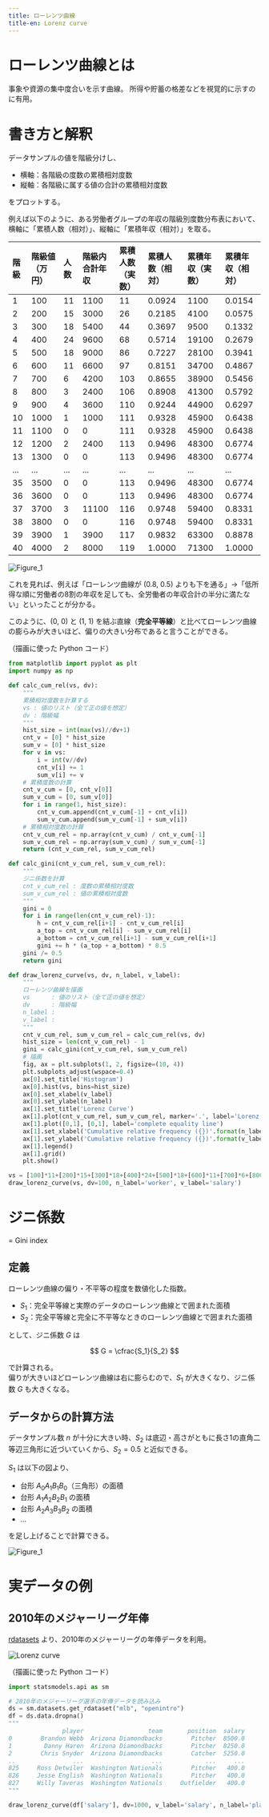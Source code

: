 ```yaml
---
title: ローレンツ曲線
title-en: Lorenz curve
---
```


# ローレンツ曲線とは

事象や資源の集中度合いを示す曲線。
所得や貯蓄の格差などを視覚的に示すのに有用。

# 書き方と解釈

データサンプルの値を階級分けし、

- 横軸：各階級の度数の累積相対度数
- 縦軸：各階級に属する値の合計の累積相対度数

をプロットする。

例えば以下のように、ある労働者グループの年収の階級別度数分布表において、横軸に「累積人数（相対）」、縦軸に「累積年収（相対）」を取る。

| 階級 | 階級値（万円） | 人数 | 階級内合計年収 | 累積人数（実数） | 累積人数（相対） | 累積年収（実数） | 累積年収（相対） |
| :-- | :-- | :-- | :-- | :-- | :-- | :-- | :-- |
| 1 | 100 | 11 | 1100 | 11 | 0.0924 | 1100 | 0.0154 |
| 2 | 200 | 15 | 3000 | 26 | 0.2185 | 4100 | 0.0575 |
| 3 | 300 | 18 | 5400 | 44 | 0.3697 | 9500 | 0.1332 |
| 4 | 400 | 24 | 9600 | 68 | 0.5714 | 19100 | 0.2679 |
| 5 | 500 | 18 | 9000 | 86 | 0.7227 | 28100 | 0.3941 |
| 6 | 600 | 11 | 6600 | 97 | 0.8151 | 34700 | 0.4867 |
| 7 | 700 | 6 | 4200 | 103 | 0.8655 | 38900 | 0.5456 |
| 8 | 800 | 3 | 2400 | 106 | 0.8908 | 41300 | 0.5792 |
| 9 | 900 | 4 | 3600 | 110 | 0.9244 | 44900 | 0.6297 |
| 10 | 1000 | 1 | 1000 | 111 | 0.9328 | 45900 | 0.6438 |
| 11 | 1100 | 0 | 0 | 111 | 0.9328 | 45900 | 0.6438 |
| 12 | 1200 | 2 | 2400 | 113 | 0.9496 | 48300 | 0.6774 |
| 13 | 1300 | 0 | 0 | 113 | 0.9496 | 48300 | 0.6774 |
| ... | ... | ... | ... | ... | ... | ... | ... |
| 35 | 3500 | 0 | 0 | 113 | 0.9496 | 48300 | 0.6774 |
| 36 | 3600 | 0 | 0 | 113 | 0.9496 | 48300 | 0.6774 |
| 37 | 3700 | 3 | 11100 | 116 | 0.9748 | 59400 | 0.8331 |
| 38 | 3800 | 0 | 0 | 116 | 0.9748 | 59400 | 0.8331 |
| 39 | 3900 | 1 | 3900 | 117 | 0.9832 | 63300 | 0.8878 |
| 40 | 4000 | 2 | 8000 | 119 | 1.0000 | 71300 | 1.0000 |

![Figure_1](https://user-images.githubusercontent.com/13412823/215793605-6958525c-5d8d-4d25-9b0a-5c83943f123a.png)

これを見れば、例えば「ローレンツ曲線が (0.8, 0.5) よりも下を通る」→「低所得な順に労働者の8割の年収を足しても、全労働者の年収合計の半分に満たない」といったことが分かる。

このように、(0, 0) と (1, 1) を結ぶ直線（**完全平等線**）と比べてローレンツ曲線の膨らみが大きいほど、偏りの大きい分布であると言うことができる。

（描画に使った Python コード）

```python
from matplotlib import pyplot as plt
import numpy as np

def calc_cum_rel(vs, dv):
	"""
	累積相対度数を計算する
	vs : 値のリスト（全て正の値を想定）
	dv : 階級幅
	"""
	hist_size = int(max(vs)//dv+1)
	cnt_v = [0] * hist_size
	sum_v = [0] * hist_size
	for v in vs:
		i = int(v//dv)
		cnt_v[i] += 1
		sum_v[i] += v
	# 累積度数の計算
	cnt_v_cum = [0, cnt_v[0]]
	sum_v_cum = [0, sum_v[0]]
	for i in range(1, hist_size):
		cnt_v_cum.append(cnt_v_cum[-1] + cnt_v[i])
		sum_v_cum.append(sum_v_cum[-1] + sum_v[i])
	# 累積相対度数の計算
	cnt_v_cum_rel = np.array(cnt_v_cum) / cnt_v_cum[-1]
	sum_v_cum_rel = np.array(sum_v_cum) / sum_v_cum[-1]
	return (cnt_v_cum_rel, sum_v_cum_rel)

def calc_gini(cnt_v_cum_rel, sum_v_cum_rel):
	"""
	ジニ係数を計算
	cnt_v_cum_rel : 度数の累積相対度数
	sum_v_cum_rel : 値の累積相対度数
	"""
	gini = 0
	for i in range(len(cnt_v_cum_rel)-1):
		h = cnt_v_cum_rel[i+1] - cnt_v_cum_rel[i]
		a_top = cnt_v_cum_rel[i] - sum_v_cum_rel[i]
		a_bottom = cnt_v_cum_rel[i+1] - sum_v_cum_rel[i+1]
		gini += h * (a_top + a_bottom) * 0.5
	gini /= 0.5
	return gini

def draw_lorenz_curve(vs, dv, n_label, v_label):
	"""
	ローレンツ曲線を描画
	vs      : 値のリスト（全て正の値を想定）
	dv      : 階級幅
	n_label :
	v_label :
	"""
	cnt_v_cum_rel, sum_v_cum_rel = calc_cum_rel(vs, dv)
	hist_size = len(cnt_v_cum_rel) - 1
	gini = calc_gini(cnt_v_cum_rel, sum_v_cum_rel)
	# 描画
	fig, ax = plt.subplots(1, 2, figsize=(10, 4))
	plt.subplots_adjust(wspace=0.4)
	ax[0].set_title('Histogram')
	ax[0].hist(vs, bins=hist_size)
	ax[0].set_xlabel(v_label)
	ax[0].set_ylabel(n_label)
	ax[1].set_title('Lorenz Curve')
	ax[1].plot(cnt_v_cum_rel, sum_v_cum_rel, marker='.', label='Lorenz curve ($G = {:.4f}$)'.format(gini))
	ax[1].plot([0,1], [0,1], label='complete equality line')
	ax[1].set_xlabel('Cumulative relative frequency ({})'.format(n_label))
	ax[1].set_ylabel('Cumulative relative frequency ({})'.format(v_label))
	ax[1].legend()
	ax[1].grid()
	plt.show()

vs = [100]*11+[200]*15+[300]*18+[400]*24+[500]*18+[600]*11+[700]*6+[800]*3+[900]*4+[1000]*1+[1200]*2+[3700]*3+[3900]*1+[4000]*2
draw_lorenz_curve(vs, dv=100, n_label='worker', v_label='salary')
```

# ジニ係数

= Gini index

## 定義

ローレンツ曲線の偏り・不平等の程度を数値化した指数。

- $S_1$：完全平等線と実際のデータのローレンツ曲線とで囲まれた面積
- $S_2$：完全平等線と完全に不平等なときのローレンツ曲線とで囲まれた面積

として、ジニ係数 $G$ は

$$
G = \cfrac{S_1}{S_2}
$$

で計算される。  
偏りが大きいほどローレンツ曲線は右に膨らむので、$S_1$ が大きくなり、ジニ係数 $G$ も大きくなる。

## データからの計算方法

データサンプル数 $n$ が十分に大きい時、$S_2$ は底辺・高さがともに長さ1の直角二等辺三角形に近づいていくから、$S_2 = 0.5$ と近似できる。

$S_1$ は以下の図より、

- 台形 $A_0A_1B_1B_0$（三角形）の面積
- 台形 $A_1A_2B_2B_1$ の面積
- 台形 $A_2A_3B_3B_2$ の面積
- ...

を足し上げることで計算できる。

![Figure_1](https://user-images.githubusercontent.com/13412823/215807592-422ace67-735a-42e1-805f-6122bb12471a.png)


# 実データの例

## 2010年のメジャーリーグ年俸

[rdatasets](https://vincentarelbundock.github.io/Rdatasets/articles/data.html) より、2010年のメジャーリーグの年俸データを利用。

![Lorenz curve](https://user-images.githubusercontent.com/13412823/215761434-1f8796d1-5028-4fc7-8483-56164a641280.png)

（描画に使った Python コード）

```python
import statsmodels.api as sm

# 2010年のメジャーリーグ選手の年俸データを読み込み
ds = sm.datasets.get_rdataset("mlb", "openintro")
df = ds.data.dropna()
"""
               player                  team       position  salary
0        Brandon Webb  Arizona Diamondbacks        Pitcher  8500.0
1         Danny Haren  Arizona Diamondbacks        Pitcher  8250.0
2        Chris Snyder  Arizona Diamondbacks        Catcher  5250.0
..                ...                   ...            ...     ...
825     Ross Detwiler  Washington Nationals        Pitcher   400.0
826     Jesse English  Washington Nationals        Pitcher   400.0
827     Willy Taveras  Washington Nationals     Outfielder   400.0
"""

draw_lorenz_curve(df['salary'], dv=1000, v_label='salary', n_label='player')
```

